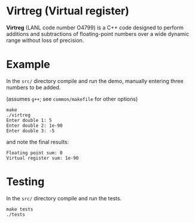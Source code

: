 # Virtreg (Virtual register)
**Virtreg** (LANL code number O4799) is a C++ code designed to perform
additions and subtractions of floating-point numbers over a wide dynamic
range without loss of precision.

# Example
In the `src/` directory compile and run the demo,
manually entering three numbers to be added.

(assumes `g++`; see `common/makefile` for other options)
```
make
./virtreg
Enter double 1: 5
Enter double 2: 1e-90
Enter double 3: -5
```
and note the final results:
```
Floating point sum: 0
Virtual register sum: 1e-90
```

# Testing
In the `src/` directory compile and run the tests.
```
make tests
./tests
```

